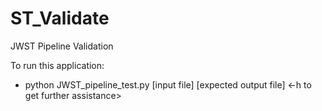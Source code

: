 # ST_Validate
JWST Pipeline Validation

To run this application:
  - python JWST_pipeline_test.py [input file] [expected output file] <-h to get further assistance>
